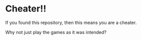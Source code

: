 # Cheater!!

If you found this repository, then this means you are a cheater.

Why not just play the games as it was intended?
